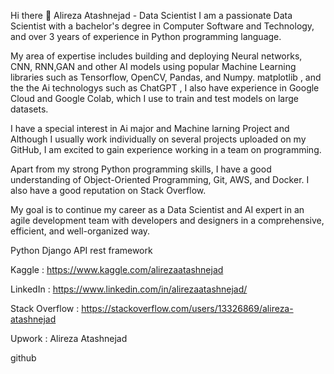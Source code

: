 Hi there 👋
Alireza Atashnejad - Data Scientist
I am a passionate Data Scientist with a bachelor's degree in Computer Software and Technology, and over 3 years of experience in Python programming language.

My area of expertise includes building and deploying Neural networks, CNN, RNN,GAN and other AI models using popular Machine Learning libraries such as Tensorflow, OpenCV, Pandas, and Numpy. matplotlib , and the the Ai technologys such as ChatGPT , I also have experience in Google Cloud and Google Colab, which I use to train and test models on large datasets.

I have a special interest in Ai major and Machine larning Project and Although I usually work individually on several projects uploaded on my GitHub, I am excited to gain experience working in a team on programming.

Apart from my strong Python programming skills, I have a good understanding of Object-Oriented Programming, Git, AWS, and Docker. I also have a good reputation on Stack Overflow.

My goal is to continue my career as a Data Scientist and AI expert in an agile development team with developers and designers in a comprehensive, efficient, and well-organized way.

Python Django API rest framework

Kaggle : https://www.kaggle.com/alirezaatashnejad

LinkedIn : https://www.linkedin.com/in/alirezaatashnejad/

Stack Overflow : https://stackoverflow.com/users/13326869/alireza-atashnejad

Upwork : Alireza Atashnejad

github

<!--
**Mratashnejad/Mratashnejad** is a ✨ _special_ ✨ repository because its `README.md` (this file) appears on your GitHub profile.

Here are some ideas to get you started:

- 🔭 I’m currently working on Machine learning
- 🌱 I’m currently learning Machine larning and Deep Learning 
- 👯 I’m looking to collaborate on Ai
- 🤔 I’m looking for help with ChatGPT
- 💬 Ask me about python
- 📫 How to reach me: teach me 1 code
- 😄 Pronouns: 
- ⚡ fact: THINK OUT OF THE BOX
-->
